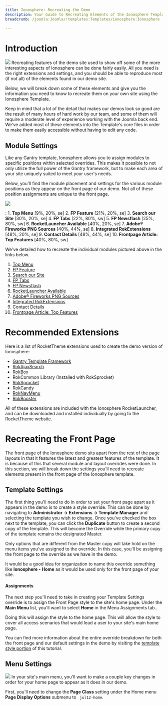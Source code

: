 ```yaml
---
title: Ionosphere: Recreating the Demo
description: Your Guide to Recreating Elements of the Ionosphere Template for Joomla
breadcrumb: /joomla:Joomla/!templates:Templates/ionosphere:Ionosphere

---
```


Introduction
=====
![][ionosphere2]
Recreating features of the demo site used to show off some of the more interesting aspects of Ionosphere can be done fairly easily. All you need is the right extensions and settings, and you should be able to reproduce most (if not all) of the elements found in our demo site. 

Below, we will break down some of these elements and give you the information you need to know to recreate them on your own site using the Ionosphere Template.

Keep in mind that a lot of the detail that makes our demos look so good are the result of many hours of hard work by our team, and some of them will require a moderate level of experience working with the Joomla back end. We've added most of these elements into the Template's core files in order to make them easily accessible without having to edit any code.

Module Settings
-----
Like any Gantry template, Ionosphere allows you to assign modules to specific positions within selected overrides. This makes it possible to not only utilize the full power of the Gantry framework, but to make each area of your site uniquely suited to meet your user's needs.

Below, you'll find the module placement and settings for the various module positions as they appear on the front page of our demo. Not all of these position assignments are unique to the front page.

![][ionosphere]

:   1. **Top Menu**  [9%, 20%, se]
    2. **FP Feature**  [21%, 20%, se]
    3. **Search our Site**  [30%, 20%, se]
    4. **FP Tabs**  [22%, 80%, sw]
    5. **FP Newsflash**  [25%, 80%, sw]
    6. **RocketLauncher Available**  [40%, 20%, se]
    7. **Adobe® Fireworks PNG Sources**  [40%, 44%, se]
    8. **Integrated RokExtensions**  [48%, 20%, se]
    9. **Contact Details**  [48%, 44%, se]
    10. **Frontpage Article: Top Features**  [40%, 80%, sw]

We've detailed how to recreate the individual modules pictured above in the links below.

1. [Top Menu][module1]
2. [FP Feature][module2]
3. [Search our Site][module3]
4. [FP Tabs][module4]
5. [FP Newsflash][module5]
6. [RocketLauncher Available][module6]
7. [Adobe® Fireworks PNG Sources][module7]
8. [Integrated RokExtensions][module8]
9. [Contact Details][module9]
10. [Frontpage Article: Top Features][module10]

Recommended Extensions
=====
Here is a list of RocketTheme extensions used to create the demo version of Ionosphere:

* [Gantry Template Framework][gantry]
* [RokAjaxSearch][rokajaxsearch]
* [RokBox][rokbox]
* RokCommon Library (Installed with RokSprocket)
* [RokSprocket][roksprocket]
* [RokCandy][rokcandy]
* [RokNavMenu][roknavmenu]
* [RokBooster][rokbooster]

All of these extensions are included with the Ionosphere RocketLauncher, and can be downloaded and installed individually by going to the RocketTheme website.

Recreating the Front Page
=====
The front page of the Ionosphere demo sits apart from the rest of the page layouts in that it features the latest and greatest features of the template. It is because of this that several module and layout overrides were done. In this section, we will break down the settings you'll need to recreate elements present in the front page of the Ionosphere template.

Template Settings
-----
The first thing you'll need to do in order to set your front page apart as it appears in the demo is to create a style override. This can be done by navigating to **Administrator -> Extensions -> Template Manager** and selecting the template you wish to change.  Once you've checked the box next to the template, you can click the **Duplicate** button to create a second copy of the template. This will become the Override while the primary copy of the template remains the designated Master.

Only options that are different from the Master copy will take hold on the menu items you've assigned to the override. In this case, you'll be assigning the front page to the override as we have in the demo.

It would be a good idea for organization to name this override something like **Ionosphere - Home** as it would be used only for the front page of your site.

#### Assignments
The next step you'll need to take in creating your Template Settings override is to assign the Front Page style to the site's home page. Under the **Main Menu** list, you'll want to select **Home** in the Menu Assignments tab..

Doing this will assign the style to the home page. This will allow the style to cover all access scenarios that would lead a user to your site's main home page.

You can find more information about the entire override breakdown for both the front page and our default settings in the demo by visiting the [template style portion][demooverride] of this tutorial.

Menu Settings
-----
![][mainmenu]
In your site's main menu, you'll want to make a couple key changes in order for your home page to appear as it does in our demo.

First, you'll need to change the **Page Class** setting under the Home menu **Page Display Options** submenu to ` jul12-home`.

[gantry]: http://gantry-framework.org/download
[rokajaxsearch]: http://www.rockettheme.com/extensions-joomla/rokajaxsearch
[rokbox]: http://www.rockettheme.com/extensions-joomla/rokbox
[roksprocket]: http://www.rockettheme.com/extensions-joomla/roksprocket
[ionosphere]: assets/ionosphere.jpeg
[ionosphere2]: assets/ionosphere2.jpeg
[demooverride]: demo_override.md
[roknavmenu]: http://www.rockettheme.com/extensions-joomla/roknavmenu
[rokbooster]: http://www.rockettheme.com/extensions-joomla/rokbooster
[rokcandy]: http://www.rockettheme.com/extensions-joomla/rokcandy
[module1]: demo_module_1.md
[module2]: demo_module_2.md
[module3]: demo_module_3.md
[module4]: demo_module_4.md
[module5]: demo_module_5.md
[module6]: demo_module_6.md
[module7]: demo_module_7.md
[module8]: demo_module_8.md
[module9]: demo_module_9.md
[module10]: demo_module_10.md
[module11]: demo_module_11.md
[module12]: demo_module_12.md
[module13]: demo_module_13.md
[module14]: demo_module_14.md
[module15]: demo_module_15.md
[mainmenu]: assets/menu_1.jpg
[icons]: http://fortawesome.github.io/Font-Awesome/icons/
[article]: assets/article.jpg